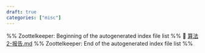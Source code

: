 ```yaml
---
draft: true
categories: ["misc"]
---
```

%% Zoottelkeeper: Beginning of the autogenerated index file list  %%
📄 [算法2-报告.md](算法2-报告.md)
%% Zoottelkeeper: End of the autogenerated index file list  %%

